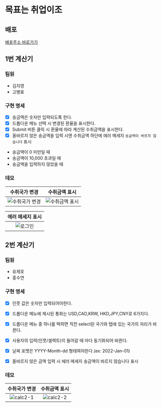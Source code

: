 # 목표는 취업이조

## 배포

[배포주소 바로가기](http://pleasedoit.s3.ap-northeast-2.amazonaws.com/index.html)

## 1번 계산기

### 팀원

- 김지영
- 고병표

### 구현 명세

- [x] 송금액은 숫자만 입력되도록 한다.
- [x] 드롭다운 메뉴 선택 시 변경된 환율을 표시한다.
- [x] Submit 버튼 클릭 시 환율에 따라 계산된 수취금액을 표시한다.
- [x] 올바르지 않은 송금액을 입력 시엔 수취금액 하단에 에러 메세지 `송금액이 바르지 않습니다` 표시
- 송금액이 0 미만일 때
- 송금액이 10,000 초과일 때
- 송금액을 입력하지 않았을 때

### 데모

| **수취국가 변경**  | **수취금액 표시**  |
| :----------------: | :----------------: |
| ![수취국가 변경]() | ![수취금액 표시]() |

| **에러 메세지 표시** |
| :------------------: |
|     ![로그인]()      |

## 2번 계산기

### 팀원

- 유제호
- 홍수연

### 구현 명세

- [x] 인풋 값은 숫자만 입력되어야한다.
- [x] 드롭다운 메뉴에 제시된 통화는 USD,CAD,KRW, HKD,JPY,CNY로 6가지다.
- [x] 드롭다운 메뉴 중 하나를 택하면 직전 select된 국가와 탭에 있는 국가의 자리가 바뀐다.
- [x] 사용자의 입력(인풋/셀렉트)이 들어갈 때 마다 동기화되어 바뀐다.
- [x] 날짜 포멧은 YYYY-Month-dd 형태여야한다.(ex: 2022-Jan-01)
- [x] 올바르지 않은 금액 입력 시 에러 메세지 송금액이 바르지 않습니다 표시




### 데모

| **수취국가 변경** |     **수취금액 표시**      |
| :---------------: | :------------------------: |
|    ![calc2-1](https://user-images.githubusercontent.com/78653426/151075961-c843ce54-39c5-4963-abdf-7c34cafd41e0.gif)    | ![calc2-2](https://user-images.githubusercontent.com/78653426/151075973-3c880218-09a3-49cb-9dec-e7e2ec73eed7.gif) |
